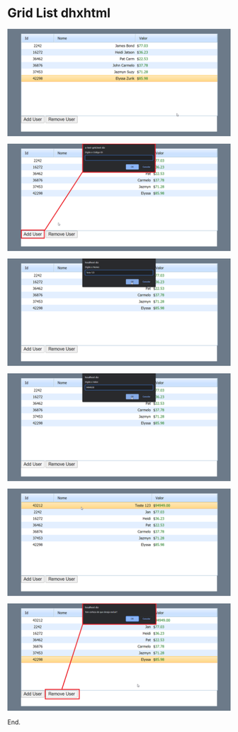 # Grid List dhxhtml

<p align="center">
<img src="prints/001.png">
</p>

<p align="center">
<img src="prints/002.png">
</p>

<p align="center">
<img src="prints/003.png">
</p>

<p align="center">
<img src="prints/004.png">
</p>

<p align="center">
<img src="prints/005.png">
</p>

<p align="center">
<img src="prints/006.png">
</p>

<p>End.</p>